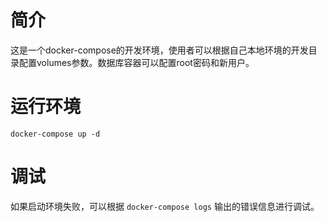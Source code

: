 # 简介
这是一个docker-compose的开发环境，使用者可以根据自己本地环境的开发目录配置volumes参数。数据库容器可以配置root密码和新用户。

# 运行环境
`docker-compose up -d`

# 调试
如果启动环境失败，可以根据 `docker-compose logs` 输出的错误信息进行调试。